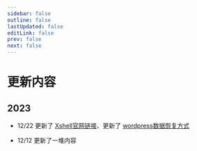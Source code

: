 ```yaml
---
sidebar: false
outline: false
lastUpdated: false
editLink: false
prev: false
next: false
---
```


# 更新内容

## 2023

* 12/22 更新了 [Xshell官网链接](../website/Xshell/)、更新了 [wordpress数据恢复方式](../website/wordpress/index.md#疑问解答)

* 12/12 更新了一堆内容

